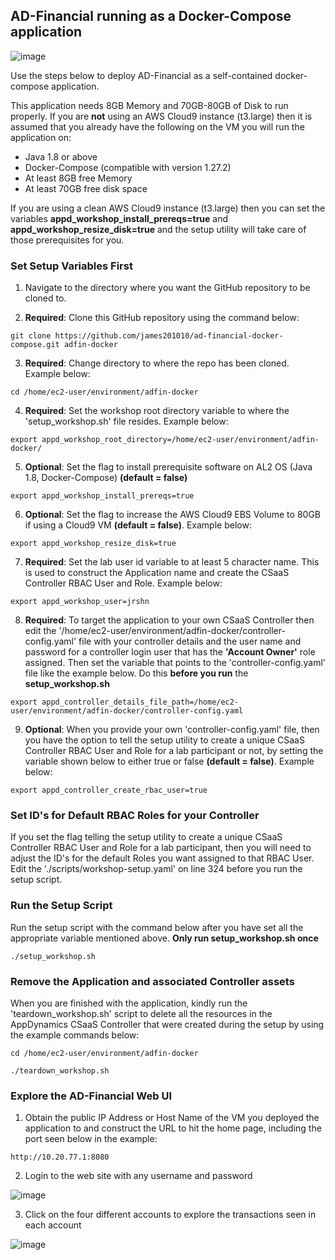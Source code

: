 ## AD-Financial running as a Docker-Compose application

![image](https://github.com/james201010/ad-financial-docker-compose/assets/7450910/34964057-7682-4478-9cc2-502bb89ba90f)

Use the steps below to deploy AD-Financial as a self-contained docker-compose application.

This application needs 8GB Memory and 70GB-80GB of Disk to run properly.  If you are **not** using an AWS Cloud9 instance (t3.large) then it is assumed that you already have the following on the VM you will run the application on:

- Java 1.8 or above
- Docker-Compose (compatible with version 1.27.2)
- At least 8GB free Memory
- At least 70GB free disk space

If you are using a clean AWS Cloud9 instance (t3.large) then you can set the variables **appd_workshop_install_prereqs=true** and **appd_workshop_resize_disk=true** and the setup utility will take care of those prerequisites for you.

### Set Setup Variables First

1. Navigate to the directory where you want the GitHub repository to be cloned to.

2. **Required**: Clone this GitHub repository using the command below:

```
git clone https://github.com/james201010/ad-financial-docker-compose.git adfin-docker
```

3. **Required**: Change directory to where the repo has been cloned.  Example below:

```
cd /home/ec2-user/environment/adfin-docker
```

4. **Required**: Set the workshop root directory variable to where the 'setup_workshop.sh' file resides.  Example below:

```
export appd_workshop_root_directory=/home/ec2-user/environment/adfin-docker/
```

5. **Optional**: Set the flag to install prerequisite software on AL2 OS (Java 1.8, Docker-Compose) **(default = false)**

```
export appd_workshop_install_prereqs=true
```

6. **Optional**: Set the flag to increase the AWS Cloud9 EBS Volume to 80GB if using a Cloud9 VM **(default = false)**.  Example below:

```
export appd_workshop_resize_disk=true
```

7. **Required**: Set the lab user id variable to at least 5 character name. This is used to construct the Application name and create the CSaaS Controller RBAC User and Role.  Example below:
```
export appd_workshop_user=jrshn
```

8. **Required**: To target the application to your own CSaaS Controller then edit the '/home/ec2-user/environment/adfin-docker/controller-config.yaml' file with your controller details and the user name and password for a controller login user that has the **'Account Owner'** role assigned.  Then set the variable that points to the 'controller-config.yaml' file like the example below. Do this **before you run** the **setup_workshop.sh**

```
export appd_controller_details_file_path=/home/ec2-user/environment/adfin-docker/controller-config.yaml
```

9. **Optional**: When you provide your own 'controller-config.yaml' file, then you have the option to tell the setup utility to create a unique CSaaS Controller RBAC User and Role for a lab participant or not, by setting the variable shown below to either true or false **(default = false)**.  Example below:

```
export appd_controller_create_rbac_user=true
```
### Set ID's for Default RBAC Roles for your Controller

If you set the flag telling the setup utility to create a unique CSaaS Controller RBAC User and Role for a lab participant, then you will need to adjust the ID's for the default Roles you want assigned to that RBAC User.  Edit the './scripts/workshop-setup.yaml' on line 324 before you run the setup script.


### Run the Setup Script
Run the setup script with the command below after you have set all the appropriate variable mentioned above.  **Only run setup_workshop.sh once**

```
./setup_workshop.sh
```


### Remove the Application and associated Controller assets
When you are finished with the application, kindly run the 'teardown_workshop.sh' script to delete all the resources in the AppDynamics CSaaS Controller that were created during the setup by using the example commands below:

```
cd /home/ec2-user/environment/adfin-docker

./teardown_workshop.sh
```

### Explore the AD-Financial Web UI

1. Obtain the public IP Address or Host Name of the VM you deployed the application to and construct the URL to hit the home page, including the port seen below in the example:

```
http://10.20.77.1:8080
```

2. Login to the web site with any username and password

![image](https://github.com/james201010/ad-financial-docker-compose/assets/7450910/272134c7-0fab-45e5-8d5e-d1415dd788fb)

3. Click on the four different accounts to explore the transactions seen in each account

![image](https://github.com/james201010/ad-financial-docker-compose/assets/7450910/ab7bbd95-1457-4fd3-a12f-e1425a62f9c5)



